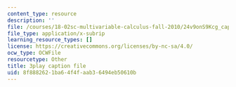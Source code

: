 ```yaml
---
content_type: resource
description: ''
file: /courses/18-02sc-multivariable-calculus-fall-2010/24v9onS9Kcg_captions.vtt
file_type: application/x-subrip
learning_resource_types: []
license: https://creativecommons.org/licenses/by-nc-sa/4.0/
ocw_type: OCWFile
resourcetype: Other
title: 3play caption file
uid: 8f888262-1ba6-4f4f-aab3-6494eb50610b
---
```

